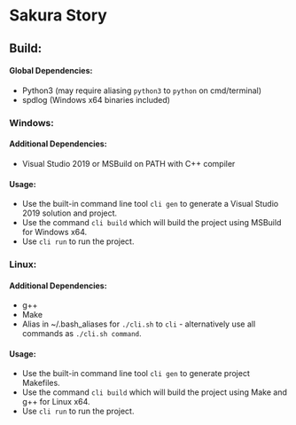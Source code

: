# Sakura Story
  
## Build:
#### Global Dependencies:
- Python3  (may require aliasing `python3` to `python` on cmd/terminal)
- spdlog (Windows x64 binaries included)  
  
### Windows:
#### Additional Dependencies:
- Visual Studio 2019 or MSBuild on PATH with C++ compiler  
  
#### Usage:  
- Use the built-in command line tool `cli gen` to generate a Visual Studio 2019 solution and project.  
- Use the command `cli build` which will build the project using MSBuild for Windows x64.  
- Use `cli run` to run the project.  
  
### Linux:
#### Additional Dependencies:
- g++
- Make  
- Alias in ~/.bash_aliases for `./cli.sh` to `cli` - alternatively use all commands as `./cli.sh command`.  
  
#### Usage:  
- Use the built-in command line tool `cli gen` to generate project Makefiles.  
- Use the command `cli build` which will build the project using Make and g++ for Linux x64.  
- Use `cli run` to run the project.  
